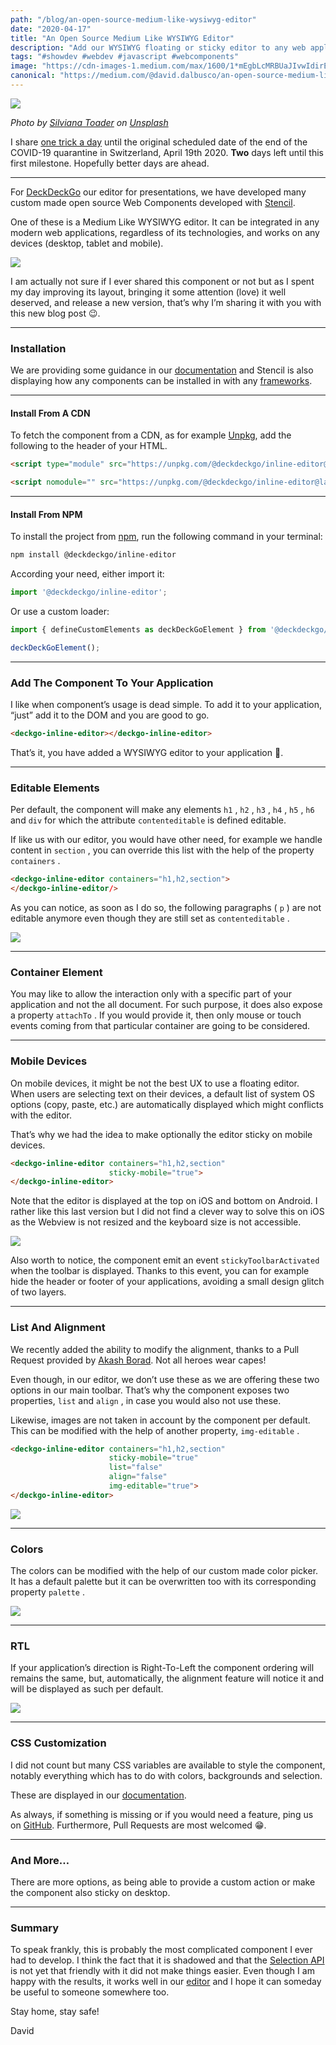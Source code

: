 ```yaml
---
path: "/blog/an-open-source-medium-like-wysiwyg-editor"
date: "2020-04-17"
title: "An Open Source Medium Like WYSIWYG Editor"
description: "Add our WYSIWYG floating or sticky editor to any web applications"
tags: "#showdev #webdev #javascript #webcomponents"
image: "https://cdn-images-1.medium.com/max/1600/1*mEgbLcMRBUaJIvwIdirEvg.png"
canonical: "https://medium.com/@david.dalbusco/an-open-source-medium-like-wysiwyg-editor-1258d3efdf92"
---
```


![](https://cdn-images-1.medium.com/max/1600/1*mEgbLcMRBUaJIvwIdirEvg.png)

*Photo by [Silviana Toader](https://unsplash.com/@silviana?utm_source=unsplash&utm_medium=referral&utm_content=creditCopyText) on [Unsplash](https://unsplash.com/s/photos/free?utm_source=unsplash&utm_medium=referral&utm_content=creditCopyText)*

I share [one trick a day](https://daviddalbusco.com/blog/how-to-call-the-service-worker-from-the-web-app-context) until the original scheduled date of the end of the COVID-19 quarantine in Switzerland, April 19th 2020. **Two** days left until this first milestone. Hopefully better days are ahead.

*****

For [DeckDeckGo](https://deckdeckgo.com) our editor for presentations, we have developed many custom made open source Web Components developed with [Stencil](https://stenciljs.com/).

One of these is a Medium Like WYSIWYG editor.  It can be integrated in any modern web applications, regardless of its technologies, and works on any devices (desktop, tablet and mobile).

![](https://cdn-images-1.medium.com/max/1600/1*Dgkj18MA4FGYsd1FmYSegA.gif)

I am actually not sure if I ever shared this component or not but as I spent my day improving its layout, bringing it some attention (love) it well deserved, and release a new version, that’s why I’m sharing it with you with this new blog post 😉.

*****

### Installation

We are providing some guidance in our [documentation](https://docs.deckdeckgo.com/components/inline-editor) and Stencil is also displaying how any components can be installed in with any [frameworks](https://stenciljs.com/docs/overview).

*****

#### Install From A CDN

To fetch the component from a CDN, as for example [Unpkg](https://unpkg.com/), add the following to the header of your HTML.

```html
<script type="module" src="https://unpkg.com/@deckdeckgo/inline-editor@latest/dist/deckdeckgo-inline-editor/deckdeckgo-inline-editor.esm.js"></script>

<script nomodule="" src="https://unpkg.com/@deckdeckgo/inline-editor@latest/dist/deckdeckgo-inline-editor/deckdeckgo-inline-editor.js"></script>
```

*****

#### Install From NPM

To install the project from [npm](https://www.npmjs.com/), run the following command in your terminal:

```bash
npm install @deckdeckgo/inline-editor
```

According your need, either import it:

```javascript
import '@deckdeckgo/inline-editor';
```

Or use a custom loader:

```javascript
import { defineCustomElements as deckDeckGoElement } from '@deckdeckgo/inline-editor/dist/loader';

deckDeckGoElement();
```

*****

### Add The Component To Your Application

I like when component’s usage is dead simple.  To add it to your application, “just” add it to the DOM and you are good to go.

```html
<deckgo-inline-editor></deckgo-inline-editor>
```

That’s it, you have added a WYSIWYG editor to your application 🎉.

*****

### Editable Elements

Per default, the component will make any elements `h1` , `h2` , `h3` , `h4` , `h5` , `h6` and `div` for which the attribute `contenteditable` is defined editable.

If like us with our editor, you would have other need, for example we handle content in `section` , you can override this list with the help of the property `containers` .

```html
<deckgo-inline-editor containers="h1,h2,section">
</deckgo-inline-editor/>
```

As you can notice, as soon as I do so, the following paragraphs ( `p` ) are not editable anymore even though they are still set as `contenteditable` .

![](https://cdn-images-1.medium.com/max/1600/1*olJ2RT5ChCBiF6UP4ZBNSw.gif)

*****

### Container Element

You may like to allow the interaction only with a specific part of your application and not the all document. For such purpose, it does also expose a property `attachTo` . If you would provide it, then only mouse or touch events coming from that particular container are going to be considered.

*****

### Mobile Devices

On mobile devices, it might be not the best UX to use a floating editor. When users are selecting text on their devices, a default list of system OS options (copy, paste, etc.) are automatically displayed which might conflicts with the editor.

That’s why we had the idea to make optionally the editor sticky on mobile devices.

```html
<deckgo-inline-editor containers="h1,h2,section"
                      sticky-mobile="true">
</deckgo-inline-editor>
```

Note that the editor is displayed at the top on iOS and bottom on Android. I rather like this last version but I did not find a clever way to solve this on iOS as the Webview is not resized and the keyboard size is not accessible.

![](https://cdn-images-1.medium.com/max/1600/1*yOasEsPf8xmnmrB1TMsMXg.gif)

Also worth to notice, the component emit an event `stickyToolbarActivated` when the toolbar is displayed. Thanks to this event, you can for example hide the header or footer of your applications, avoiding a small design glitch of two layers.

*****

### List And Alignment

We recently added the ability to modify the alignment, thanks to a Pull Request provided by [Akash Borad](https://twitter.com/BoradAkash). Not all heroes wear capes!

Even though, in our editor, we don’t use these as we are offering these two options in our main toolbar. That’s why the component exposes two properties, `list` and `align` , in case you would also not use these.

Likewise, images are not taken in account by the component per default. This can be modified with the help of another property, `img-editable` .

```html
<deckgo-inline-editor containers="h1,h2,section"
                      sticky-mobile="true"
                      list="false"
                      align="false"
                      img-editable="true">
</deckgo-inline-editor>
```

![](https://cdn-images-1.medium.com/max/1600/1*2EankUNvUC5y5p1bqZAqSQ.gif)

*****

### Colors

The colors can be modified with the help of our custom made color picker. It has a default palette but it can be overwritten too with its corresponding property `palette` .

![](https://cdn-images-1.medium.com/max/1600/1*eZl2B801qCtpxE9rmL3Iuw.gif)

*****

### RTL

If your application’s direction is Right-To-Left the component ordering will remains the same, but, automatically, the alignment feature will notice it and will be displayed as such per default.

![](https://cdn-images-1.medium.com/max/1600/1*CXis2-sk0Na3xKIrMCtZpQ.gif)

*****

### CSS Customization

I did not count but many CSS variables are available to style the component, notably everything which has to do with colors, backgrounds and selection. 

These are displayed in our [documentation](https://docs.deckdeckgo.com/components/inline-editor).

As always, if something is missing or if you would need a feature, ping us on [GitHub](https://github.com/deckgo/deckdeckgo/). Furthermore, Pull Requests are most welcomed 😁.

*****

### And More…

There are more options, as being able to provide a custom action or make the component also sticky on desktop.

*****

### Summary

To speak frankly, this is probably the most complicated component I ever had to develop. I think the fact that it is shadowed and that the [Selection API](https://developer.mozilla.org/en-US/docs/Web/API/Selection) is not yet that friendly with it did not make things easier. Even though I am happy with the results, it works well in our [editor](https://deckdeckgo.com) and I hope it can someday be useful to someone somewhere too.

Stay home, stay safe!

David
